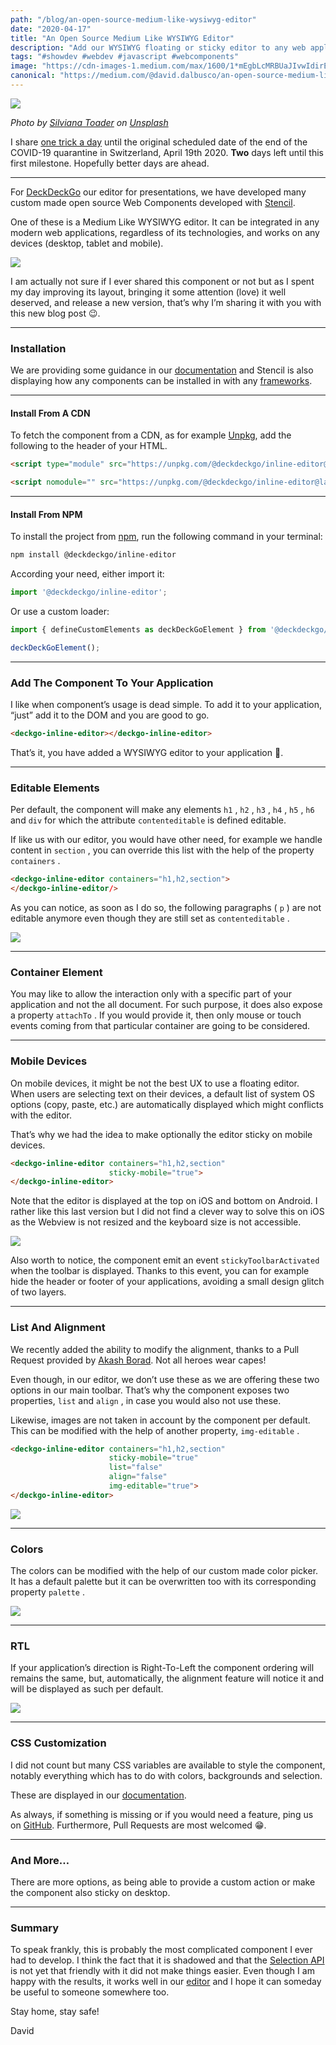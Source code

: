 ```yaml
---
path: "/blog/an-open-source-medium-like-wysiwyg-editor"
date: "2020-04-17"
title: "An Open Source Medium Like WYSIWYG Editor"
description: "Add our WYSIWYG floating or sticky editor to any web applications"
tags: "#showdev #webdev #javascript #webcomponents"
image: "https://cdn-images-1.medium.com/max/1600/1*mEgbLcMRBUaJIvwIdirEvg.png"
canonical: "https://medium.com/@david.dalbusco/an-open-source-medium-like-wysiwyg-editor-1258d3efdf92"
---
```


![](https://cdn-images-1.medium.com/max/1600/1*mEgbLcMRBUaJIvwIdirEvg.png)

*Photo by [Silviana Toader](https://unsplash.com/@silviana?utm_source=unsplash&utm_medium=referral&utm_content=creditCopyText) on [Unsplash](https://unsplash.com/s/photos/free?utm_source=unsplash&utm_medium=referral&utm_content=creditCopyText)*

I share [one trick a day](https://daviddalbusco.com/blog/how-to-call-the-service-worker-from-the-web-app-context) until the original scheduled date of the end of the COVID-19 quarantine in Switzerland, April 19th 2020. **Two** days left until this first milestone. Hopefully better days are ahead.

*****

For [DeckDeckGo](https://deckdeckgo.com) our editor for presentations, we have developed many custom made open source Web Components developed with [Stencil](https://stenciljs.com/).

One of these is a Medium Like WYSIWYG editor.  It can be integrated in any modern web applications, regardless of its technologies, and works on any devices (desktop, tablet and mobile).

![](https://cdn-images-1.medium.com/max/1600/1*Dgkj18MA4FGYsd1FmYSegA.gif)

I am actually not sure if I ever shared this component or not but as I spent my day improving its layout, bringing it some attention (love) it well deserved, and release a new version, that’s why I’m sharing it with you with this new blog post 😉.

*****

### Installation

We are providing some guidance in our [documentation](https://docs.deckdeckgo.com/components/inline-editor) and Stencil is also displaying how any components can be installed in with any [frameworks](https://stenciljs.com/docs/overview).

*****

#### Install From A CDN

To fetch the component from a CDN, as for example [Unpkg](https://unpkg.com/), add the following to the header of your HTML.

```html
<script type="module" src="https://unpkg.com/@deckdeckgo/inline-editor@latest/dist/deckdeckgo-inline-editor/deckdeckgo-inline-editor.esm.js"></script>

<script nomodule="" src="https://unpkg.com/@deckdeckgo/inline-editor@latest/dist/deckdeckgo-inline-editor/deckdeckgo-inline-editor.js"></script>
```

*****

#### Install From NPM

To install the project from [npm](https://www.npmjs.com/), run the following command in your terminal:

```bash
npm install @deckdeckgo/inline-editor
```

According your need, either import it:

```javascript
import '@deckdeckgo/inline-editor';
```

Or use a custom loader:

```javascript
import { defineCustomElements as deckDeckGoElement } from '@deckdeckgo/inline-editor/dist/loader';

deckDeckGoElement();
```

*****

### Add The Component To Your Application

I like when component’s usage is dead simple.  To add it to your application, “just” add it to the DOM and you are good to go.

```html
<deckgo-inline-editor></deckgo-inline-editor>
```

That’s it, you have added a WYSIWYG editor to your application 🎉.

*****

### Editable Elements

Per default, the component will make any elements `h1` , `h2` , `h3` , `h4` , `h5` , `h6` and `div` for which the attribute `contenteditable` is defined editable.

If like us with our editor, you would have other need, for example we handle content in `section` , you can override this list with the help of the property `containers` .

```html
<deckgo-inline-editor containers="h1,h2,section">
</deckgo-inline-editor/>
```

As you can notice, as soon as I do so, the following paragraphs ( `p` ) are not editable anymore even though they are still set as `contenteditable` .

![](https://cdn-images-1.medium.com/max/1600/1*olJ2RT5ChCBiF6UP4ZBNSw.gif)

*****

### Container Element

You may like to allow the interaction only with a specific part of your application and not the all document. For such purpose, it does also expose a property `attachTo` . If you would provide it, then only mouse or touch events coming from that particular container are going to be considered.

*****

### Mobile Devices

On mobile devices, it might be not the best UX to use a floating editor. When users are selecting text on their devices, a default list of system OS options (copy, paste, etc.) are automatically displayed which might conflicts with the editor.

That’s why we had the idea to make optionally the editor sticky on mobile devices.

```html
<deckgo-inline-editor containers="h1,h2,section"
                      sticky-mobile="true">
</deckgo-inline-editor>
```

Note that the editor is displayed at the top on iOS and bottom on Android. I rather like this last version but I did not find a clever way to solve this on iOS as the Webview is not resized and the keyboard size is not accessible.

![](https://cdn-images-1.medium.com/max/1600/1*yOasEsPf8xmnmrB1TMsMXg.gif)

Also worth to notice, the component emit an event `stickyToolbarActivated` when the toolbar is displayed. Thanks to this event, you can for example hide the header or footer of your applications, avoiding a small design glitch of two layers.

*****

### List And Alignment

We recently added the ability to modify the alignment, thanks to a Pull Request provided by [Akash Borad](https://twitter.com/BoradAkash). Not all heroes wear capes!

Even though, in our editor, we don’t use these as we are offering these two options in our main toolbar. That’s why the component exposes two properties, `list` and `align` , in case you would also not use these.

Likewise, images are not taken in account by the component per default. This can be modified with the help of another property, `img-editable` .

```html
<deckgo-inline-editor containers="h1,h2,section"
                      sticky-mobile="true"
                      list="false"
                      align="false"
                      img-editable="true">
</deckgo-inline-editor>
```

![](https://cdn-images-1.medium.com/max/1600/1*2EankUNvUC5y5p1bqZAqSQ.gif)

*****

### Colors

The colors can be modified with the help of our custom made color picker. It has a default palette but it can be overwritten too with its corresponding property `palette` .

![](https://cdn-images-1.medium.com/max/1600/1*eZl2B801qCtpxE9rmL3Iuw.gif)

*****

### RTL

If your application’s direction is Right-To-Left the component ordering will remains the same, but, automatically, the alignment feature will notice it and will be displayed as such per default.

![](https://cdn-images-1.medium.com/max/1600/1*CXis2-sk0Na3xKIrMCtZpQ.gif)

*****

### CSS Customization

I did not count but many CSS variables are available to style the component, notably everything which has to do with colors, backgrounds and selection. 

These are displayed in our [documentation](https://docs.deckdeckgo.com/components/inline-editor).

As always, if something is missing or if you would need a feature, ping us on [GitHub](https://github.com/deckgo/deckdeckgo/). Furthermore, Pull Requests are most welcomed 😁.

*****

### And More…

There are more options, as being able to provide a custom action or make the component also sticky on desktop.

*****

### Summary

To speak frankly, this is probably the most complicated component I ever had to develop. I think the fact that it is shadowed and that the [Selection API](https://developer.mozilla.org/en-US/docs/Web/API/Selection) is not yet that friendly with it did not make things easier. Even though I am happy with the results, it works well in our [editor](https://deckdeckgo.com) and I hope it can someday be useful to someone somewhere too.

Stay home, stay safe!

David
